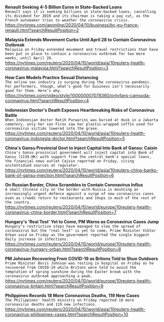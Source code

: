 **Renault Seeking 4-5 Billion Euros in State-Backed Loans**\
`Renault says it is seeking billions in state-backed loans, cancelling its dividend for 2019 and its chairman is taking a pay cut, as the French automaker tries to weather the coronavirus crisis.`\
https://nytimes.com/aponline/2020/04/10/business/bc-eu-france-renault.html?searchResultPosition=2

**Malaysia Extends Movement Curbs Until April 28 to Contain Coronavirus Outbreak**\
`Malaysia on Friday extended movement and travel restrictions that have been put in place to contain a coronavirus outbreak for two more weeks, until April 28. `\
https://nytimes.com/reuters/2020/04/10/world/asia/10reuters-health-coronavirus-malaysia.html?searchResultPosition=3

**How Cam Models Practice Sexual Distancing**\
`The online sex industry is surging during the coronavirus pandemic. For performers, though, what’s good for business isn’t necessarily good for them. Here’s why.`\
https://nytimes.com/video/style/100000007078360/onlyfans-camsoda-coronavirus.html?searchResultPosition=4

**Indonesian Doctor's Death Exposes Heartbreaking Risks of Coronavirus Battle**\
`When Indonesian doctor Ratih Purwarini was buried at dusk in a Jakarta cemetery, only her son Firos saw her plastic-wrapped coffin used for coronavirus victims lowered into the grave.`\
https://nytimes.com/reuters/2020/04/10/world/asia/10reuters-health-coronavirus-indonesia-doctor.html?searchResultPosition=5

**China's Gansu Provincial Govt to Inject Capital Into Bank of Gansu: Caixin**\
`China's Gansu provincial government will inject capital into Bank of Gansu (2139.HK) with support from the central bank's special loans, the financial news outlet Caixin reported on Friday, citing unitentidied sources at regulator.`\
https://nytimes.com/reuters/2020/04/10/world/asia/10reuters-china-banks-bank-of-gansu-injection.html?searchResultPosition=6

**On Russian Border, China Scrambles to Contain Coronavirus Influx**\
`A small Chinese city on the border with Russia is mounting an increasingly urgent defence against a surge of new coronavirus cases even as crowds return to restaurants and shops in much of the rest of the country.`\
https://nytimes.com/reuters/2020/04/10/world/europe/10reuters-health-coronavirus-china-border.html?searchResultPosition=7

**Hungary's 'Real Test' Yet to Come, PM Warns as Coronavirus Cases Jump**\
`Hungary's restrictive steps have managed to slow the spread of coronavirus but the "real test" is yet to come, Prime Minister Viktor Orban said on Friday as the government reported the single biggest daily increase in infections.`\
https://nytimes.com/reuters/2020/04/10/world/europe/10reuters-health-coronavirus-hungary-orban.html?searchResultPosition=8

**PM Johnson Recovering From COVID-19 as Britons Told to Shun Outdoors**\
`Prime Minister Boris Johnson was resting in hospital on Friday as he recovered from COVID-19 while Britons were told to avoid the temptation of spring sunshine during the Easter break with the coronavirus outbreak approaching a peak. `\
https://nytimes.com/reuters/2020/04/10/world/europe/10reuters-health-coronavirus-britain.html?searchResultPosition=9

**Philippines Records 18 More Coronavirus Deaths, 119 New Cases**\
`The Philippines' health ministry on Friday reported 18 more coronavirus deaths and 119 new infections.`\
https://nytimes.com/reuters/2020/04/10/world/asia/10reuters-health-coronavirus-philippines-cases.html?searchResultPosition=10

